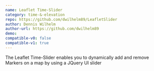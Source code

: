 ```yaml
---
name: Leaflet Time-Slider
category: time-&-elevation
repo: https://github.com/dwilhelm89/LeafletSlider
author: Dennis Wilhelm
author-url: https://github.com/dwilhelm89
demo: 
compatible-v0: false
compatible-v1: true
---
```


The Leaflet Time-Slider enables you to dynamically add and remove Markers on a map by using a JQuery UI slider
